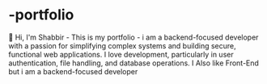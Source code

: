 # -portfolio
👋 Hi, I'm Shabbir - This is my  portfolio - i am a backend-focused developer with a passion for simplifying complex systems and building secure, functional web applications. I love development, particularly in user authentication, file handling, and database operations. I Also like Front-End but  i am a backend-focused developer
